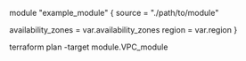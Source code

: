module "example_module" {
  source = "./path/to/module"

  availability_zones = var.availability_zones
  region = var.region
}


terraform plan -target module.VPC_module